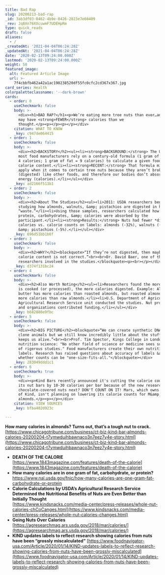 ```yaml
---
title: Bad Rap
slug: 20200213-bad-rap
_id: 3ab3df03-0462-4b9e-8426-2823e7e60409
_rev: Jq8Xn76XXcuwmF7UDEHpRm
type: quick_reads
draft: false
aliases:
  - /
_createdAt: '2021-04-04T06:24:28Z'
_updatedAt: '2021-04-04T06:24:28Z'
date: '2020-02-13T09:24:00.000Z'
lastmod: '2020-02-13T09:24:00.000Z'
weight: 50
featured_image:
  alt: Featured Article Image
  url: >-
    7f4cbbfb462a42a1ac190238520df55fc0cfc2cd367x367.jpg
card_series: Health
colorpaletteclassname: '--dark-brown'
cards:
  - order: 0
    useCheckmark: false
    body: >-
      <div><h1>BAD RAP?</h1><p>We’re eating more tree nuts than ever…and they
      may have <strong>FEWER</strong> calories than we
      thought.</p><p></p><p></p></div>
    citation: WHAT TO KNOW
    _key: c947de064415
  - order: 1
    useCheckmark: false
    body: >-
      <div><h2>BACKSTORY</h2><ul><li><strong>BACKGROUND:</strong> The USDA and
      most food manufacturers rely on a century-old formula (1 gram of protein =
      4 calories; 1 gram of fat = 9 calories) to calculate a given food’s
      calorie content.</li><li><strong>RECENT:</strong> That formula might not
      apply when it comes to certain tree nuts because they aren’t broken down
      (digested) like other foods, and therefore our bodies don’t absorb as much
      energy (calories).</li></ul></div>
    _key: ad2166f513b1
  - order: 2
    useCheckmark: false
    body: >-
      <div><h2>About The Studies</h2><ul><li>2011: USDA researchers began
      studying how almonds, walnuts, &amp; pistachios are digested in human
      “waste.”</li><li>Using those samples, researchers calculated how much fat,
      protein, carbohydrates, &amp; calories were absorbed by the
      participant.</li><li><strong>Results:</strong> Nuts had fewer *digestible*
      calories vs. calorie counts on labels: almonds (-32%), walnuts (-21%)
      &amp; pistachios (-5%).</li></ul></div>
    _key: 696d51bb1b6f
  - order: 3
    useCheckmark: false
    body: >-
      <div><h2>WHY?</h2><blockquote>“If they’re not digested, then maybe the
      calorie content is not correct.”<br><br>Dr. David Baer, one of the USDA
      researchers involved in the studies.</blockquote><p><br></p></div>
    _key: d374f131bc24
  - order: 4
    useCheckmark: false
    body: >-
      <div><h2>Also Worth Noting</h2><ul><li>Researchers found the more the nut
      is cooked (or processed), the more calories digested. Example: Almond
      butter has more calories than roasted almonds, but roasted almonds have
      more calories than raw almonds.</li><li>U.S. Department of Agriculture’s
      Agricultural Research Service unit conducted the studies. Nut producers
      and organizations contributed funding.</li></ul></div>
    _key: b682880e9fbc
  - order: 5
    useCheckmark: false
    body: >-
      <div><h2>BIG PICTURE</h2><blockquote>“We can create synthetic DNA and
      clone animals but we still know incredibly little about the stuff that
      keeps us alive.”<br><br>Prof. Tim Spector, Kings College in London, on
      nutrition science: "No other field of science or medicine sees such a lack
      of rigorous studies." Food manufacturers create their own nutrition
      labels. Research has raised questions about accuracy of labels &amp;
      whether counts can be "one-size-fits-all."</blockquote></div>
    _key: 283049ddd1c1
  - order: 6
    useCheckmark: true
    body: >-
      <div><p>Kind Bars recently announced it's cutting the calorie counts of
      its nut bars by 10-30 calories per bar because of the new research. Are
      chocolate-covered nuts next? DON'T COUNT ON IT! Mars, which owns a share
      of Kind, isn't planning on lowering its calorie counts for M&amp;M’s with
      almonds.</p><p></p></div>
    citation: VIEW SOURCES
    _key: bfba402d923c

---
```

**How many calories in almonds? Turns out, that’s a tough nut to crack.**  
[https://www.chicagotribune.com/business/ct-biz-kind-bar-almonds-calories-20200204-t7ymwduihbawnaco3n7eez7y4e-story.html](https://www.chicagotribune.com/business/ct-biz-kind-bar-almonds-calories-20200204-t7ymwduihbawnaco3n7eez7y4e-story.html)

* **DEATH OF THE CALORIE**  
[https://www.1843magazine.com/features/death-of-the-calorie](https://www.1843magazine.com/features/death-of-the-calorie)
* **How many calories are in one gram of fat, carbohydrate, or protein?**  
https://www.nal.usda.gov/fnic/how-many-calories-are-one-gram-fat-carbohydrate-or-protein
* **Calorie Calculations by USDA’s Agricultural Research Service Determined the Nutritional Benefits of Nuts are Even Better than Initially Thought**  
[https://www.kindsnacks.com/media-center/press-releases/whole-nut-calories-chCoCanges.html](https://www.kindsnacks.com/media-center/press-releases/whole-nut-calories-changes.html)
* **Going Nuts Over Calories**  
[https://agresearchmag.ars.usda.gov/2018/mar/calories/](https://agresearchmag.ars.usda.gov/2018/mar/calories/)
* **KIND updates labels to reflect research showing calories from nuts have been “grossly miscalculated”** [https://www.foodnavigator-usa.com/Article/2020/01/14/KIND-updates-labels-to-reflect-research-showing-calories-from-nuts-have-been-grossly-miscalculated](https://www.foodnavigator-usa.com/Article/2020/01/14/KIND-updates-labels-to-reflect-research-showing-calories-from-nuts-have-been-grossly-miscalculated)
